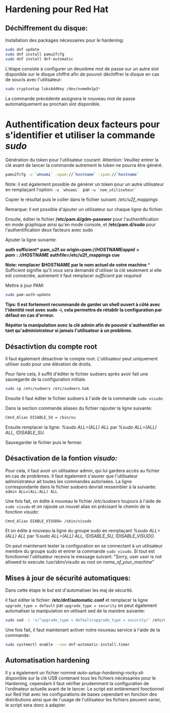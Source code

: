 # Hardening pour Red Hat
## Déchiffrement du disque:

Installation des packages nécessaires pour le hardening:
```bash
sudo dnf update
sudo dnf install pamu2fcfg 
sudo dnf install dnf-automatic
```

L'étape consiste à configurer un deuxième mot de passe sur un autre slot disponible sur le disque chiffré afin de pouvoir déchiffrer le disque en cas de soucis avec l'utilisateur:

```bash
sudo cryptsetup luksAddKey /dev/nvme0n1p3*
```
La commande précédente assignera le nouveau mot de passe automatiquement au prochain slot disponible.


# Authentification deux facteurs pour s'identifier et utiliser la commande *sudo*


Génération du token pour l'utilisateur courant:
Attention: Veuillez entrer la clé avant de lancer la commande autrement le token ne pourra être généré.
```bash
pamu2fcfg -u `whoami` -opam://`hostname` -ipam://`hostname`
```

Note: il est également possible de générer un token pour un autre utilisateur en remplaçant l'option: ``-u `whoami` `` par ``-u `nom_utilisateur` ``

Copier le résultat puis le coller dans le fichier suivant: */etc/u2f_mappings* 

Remarque: il est possible d'ajouter un utilisateur sur chaque ligne du fichier. 

Ensuite, éditer le fichier **/etc/pam.d/gdm-passwor** pour l'authentification en mode graphique ainsi qu'en mode console, et **/etc/pam.d/sudo** pour l'authentification deux facteurs avec sudo

Ajouter la ligne suivante:

**auth sufficient\* pam_u2f.so origin=pam://$HOSTNAME appid=pam://$HOSTNAME authfile=/etc/u2f_mappings cue**

**Note: remplacer $HOSTNAME par le nom actuel de votre machine**
\* Sufficient signifie qu'il vous sera demandé d'utiliser la clé seulement si elle est connectée, autrement il faut remplacer *sufficient* par *required*

Mettre à jour PAM:
```bash
sudo pam-auth-update
```

**Tips: Il est fortement recommandé de garder un shell ouvert à côté avec l'identité root avec **sudo -i**, cela permettra de rétablir la configuration par défaut en cas d'erreur.**

**Répéter la manipulation avec la clé admin afin de pouvoir s'authentifier en tant qu'administrateur si jamais l'utilisateur à un problème.**

## Désactivtion du compte root

Il faut également désactiver le compte root. L'utilisateur peut uniquement utiliser sudo pour une élévation de droits.

Pour faire cela, il suffit d'éditer le fichier sudoers après avoir fait une sauvegarde de la configuration initiale.

```bash
sudo cp /etc/sudoers /etc/sudoers.bak
```

Ensuite il faut éditer le fichier sudoers à l'aide de la commande `sudo visudo`:

Dans la section commande aliases du fichier rajouter la ligne suivante:

```bash
Cmnd_Alias DISABLE_SU = /bin/su
```

Ensuite remplacer la ligne: *%sudo ALL=(ALL) ALL* par *%sudo ALL=(ALL) ALL, !DISABLE_SU*. 

Sauvegarder le fichier puis le fermer. 

## Désactivation de la fontion _visudo:_

Pour cela, il faut avoir un utilisateur admin, qui lui gardera accès au fichier en cas de problèmes. Il faut également s'asurer que l'utilisateur administrateur ait toutes les commandes autorisées. La ligne correspondante dans le fichier sudoers devrait ressembler à la suivante: `admin ALL=(ALL:ALL) ALL`

Une fois fait, on édite à nouveau le fichier */etc/sudoers* toujours à l'aide de `sudo visudo` et on rajoute un nouvel alias en précisant le chemin de la fonction *visudo*:

```bash
Cmnd_Alias DIABLE_VISUDO= /sbin/visudo
```

Et on édite à nouveau la ligne du groupe sudo en remplaçant *%sudo ALL=(ALL) ALL* par *%sudo ALL=(ALL) ALL, !DISABLE_SU, !DISABLE_VISUDO*. 

On peut maintenant tester la configuration en se connectant à un utilisateur membre du groupe sudo et entrer la commande `sudo visudo`. Si tout est fonctionnel l'utilisateur recevra le message suivant: "Sorry, user *user* is not allowed to execute /usr/sbin/visudo as root on *name_of_your_machine*"

## Mises à jour de sécurité automatiques:

Dans cette étape le but est d'automatiser les maj de sécurité.

il faut éditer le fichier: **/etc/dnf/automatic.conf** et remplacer la ligne `upgrade_type = default` par `upgrade_type = security` on peut également automatiser la manipulation en utilisant sed de la manière suivante:

```bash
sudo sed -i 's/^upgrade_type = default/upgrade_type = security/' /etc/dnf/automatic.conf
```

Une fois fait, il faut maintenant activer notre nouveau service à l'aide de la commande:
```bash
sudo systemctl enable --now dnf-automatic-install.timer
```

## Automatisation hardening

Il y a également un fichier nommé *auto-setup-hardening-rocky.sh* disponible sur la clé USB contenant tous les fichiers nécéssaires pour le Hardening, cependant il faut vérifier prudemment la configuration de l'ordinateur actuelle avant de le lancer. Le script est entièrement fonctionnel sur Red Hat avec les configurations de bases cependant en fonction des distributions ainsi que de l'usage de l'utilisateur les fichiers peuvent varier, le script sera donc à adapter. 









